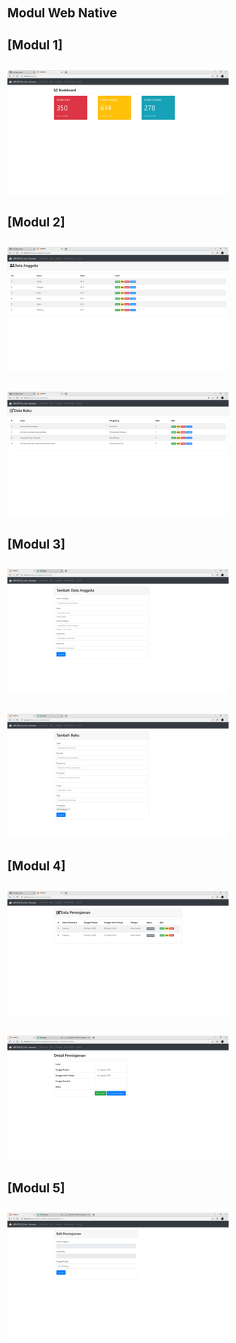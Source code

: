 # Modul Web Native
# [Modul 1]
# ![Alt Text](https://github.com/Yeremia395/Native/blob/master/dashboard.png)
# [Modul 2]
# ![Alt Text](https://github.com/Yeremia395/Native/blob/master/anggota.png)
# ![Alt Text](https://github.com/Yeremia395/Native/blob/master/buku.png)
# [Modul 3]
# ![Alt Text](https://github.com/Yeremia395/Native/blob/master/tambah%20anggota.png)
# ![Alt Text](https://github.com/Yeremia395/Native/blob/master/tambah%20buku.png)
# [Modul 4]
# ![Alt Text](https://github.com/Yeremia395/Native/blob/master/peminjaman.png)
# ![Alt Text](https://github.com/Yeremia395/Native/blob/master/detail%20pinjam.png)
# [Modul 5]
# ![Alt Text](https://github.com/Yeremia395/Native/blob/master/edit%20pinjam.png)
